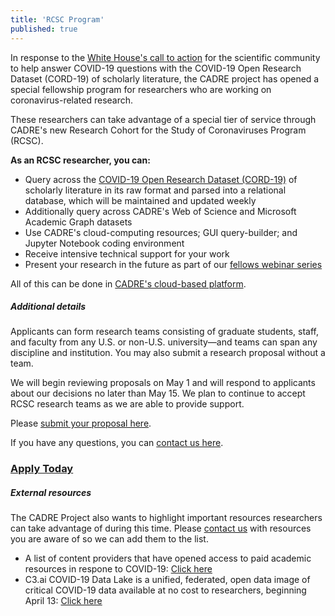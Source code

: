 ```yaml
---
title: 'RCSC Program'
published: true
---
```


In response to the [White House's call to action](https://www.whitehouse.gov/briefings-statements/call-action-tech-community-new-machine-readable-covid-19-dataset/) for the scientific community to help answer COVID-19 questions with the COVID-19 Open Research Dataset (CORD-19) of scholarly literature, the CADRE project has opened a special fellowship program for researchers who are working on coronavirus-related research. 

These researchers can take advantage of a special tier of service through CADRE's new Research Cohort for the Study of Coronaviruses Program (RCSC).

**As an RCSC researcher, you can:**
* Query across the [COVID-19 Open Research Dataset (CORD-19)](https://www.kaggle.com/allen-institute-for-ai/CORD-19-research-challenge) of scholarly literature in its raw format and parsed into a relational database, which will be maintained and updated weekly
* Additionally query across CADRE's Web of Science and Microsoft Academic Graph datasets
* Use CADRE's cloud-computing resources; GUI query-builder; and Jupyter Notebook coding environment
* Receive intensive technical support for your work
* Present your research in the future as part of our [fellows webinar series](https://cadre.iu.edu/work-with-us/cadre-fellowship)

All of this can be done in [CADRE's cloud-based platform](https://cadre.iu.edu/about-cadre).

##### Additional details
Applicants can form research teams consisting of graduate students, staff, and faculty from any U.S. or non-U.S. university—and teams can span any discipline and institution. You may also submit a research proposal without a team.

We will begin reviewing proposals on May 1 and will respond to applicants about our decisions no later than May 15. We plan to continue to accept RCSC research teams as we are able to provide support.

Please [submit your proposal here](https://iuni.iu.edu/resources/datasets/cadre/research-cohort-proposal-form).

If you have any questions, you can [contact us here](https://cadre.iu.edu/contact-us).

### [ Apply Today](https://iuni.iu.edu/resources/datasets/cadre/research-cohort-proposal-form)

##### External resources
The CADRE Project also wants to highlight important resources researchers can take advantage of during this time. Please [contact us](https://cadre.iu.edu/contact-us) with resources you are aware of so we can add them to the list. 
* A list of content providers that have opened access to paid academic resources in respone to COVID-19: [Click here](https://docs.google.com/spreadsheets/u/1/d/1pFSA-yEDixl5ZKtQmEUOuW_vdDFLdzDbhjP5Cjrkajo/htmlview?usp=sharing#)
* C3.ai COVID-19 Data Lake is a unified, federated, open data image of critical COVID-19 data  available at no cost to researchers, beginning April 13: [Click here](https://c3.ai/c3-ai-publishes-covid-19-data-lake/)

